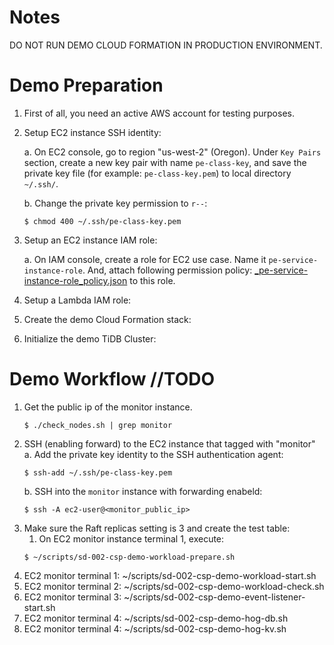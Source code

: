 # Notes
DO NOT RUN DEMO CLOUD FORMATION IN PRODUCTION ENVIRONMENT.

# Demo Preparation
1. First of all, you need an active AWS account for testing purposes.
2. Setup EC2 instance SSH identity:

   a. On EC2 console, go to region "us-west-2" (Oregon). Under `Key Pairs` section, create a new key pair with name `pe-class-key`, and save the private key file (for example: `pe-class-key.pem`) to local directory `~/.ssh/`.

   b. Change the private key permission to `r--`:
    ```
    $ chmod 400 ~/.ssh/pe-class-key.pem
    ```

3. Setup an EC2 instance IAM role:
   
   a. On IAM console, create a role for EC2 use case. Name it `pe-service-instance-role`. And, attach following permission policy: [_pe-service-instance-role_policy.json](lib/_pe-service-instance-role_policy.json) to this role.

3. Setup a Lambda IAM role:
4. Create the demo Cloud Formation stack:
5. Initialize the demo TiDB Cluster:

# Demo Workflow //TODO
1. Get the public ip of the monitor instance.
   ```
   $ ./check_nodes.sh | grep monitor
   ```
2. SSH (enabling forward) to the EC2 instance that tagged with "monitor"
    a. Add the private key identity to the SSH authentication agent:
      ```
      $ ssh-add ~/.ssh/pe-class-key.pem
      ``` 
    b. SSH into the `monitor` instance with forwarding enabeld:
      ```
      $ ssh -A ec2-user@<monitor_public_ip>
      ```
3. Make sure the Raft replicas setting is 3 and create the test table:
   1. On EC2 monitor instance terminal 1, execute: 
    ```
    $ ~/scripts/sd-002-csp-demo-workload-prepare.sh
    ```
4. EC2 monitor terminal 1: ~/scripts/sd-002-csp-demo-workload-start.sh
5. EC2 monitor terminal 2: ~/scripts/sd-002-csp-demo-workload-check.sh
6. EC2 monitor terminal 3: ~/scripts/sd-002-csp-demo-event-listener-start.sh
7. EC2 monitor terminal 4: ~/scripts/sd-002-csp-demo-hog-db.sh
8. EC2 monitor terminal 4: ~/scripts/sd-002-csp-demo-hog-kv.sh
